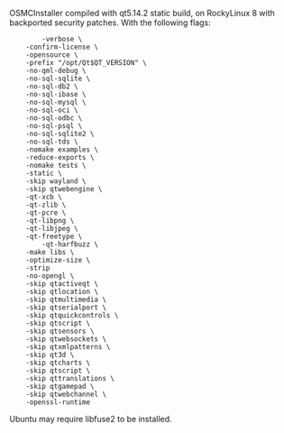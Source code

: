 OSMCInstaller compiled with qt5.14.2 static build, on RockyLinux 8 with backported security patches. With the following flags:

	        -verbose \
		-confirm-license \
		-opensource \
		-prefix "/opt/Qt$QT_VERSION" \
		-no-qml-debug \
		-no-sql-sqlite \
		-no-sql-db2 \
		-no-sql-ibase \
		-no-sql-mysql \
		-no-sql-oci \
		-no-sql-odbc \
		-no-sql-psql \
		-no-sql-sqlite2 \
		-no-sql-tds \
		-nomake examples \
		-reduce-exports \
		-nomake tests \
		-static \
		-skip wayland \
		-skip qtwebengine \
		-qt-xcb \
		-qt-zlib \
		-qt-pcre \
		-qt-libpng \
		-qt-libjpeg \
		-qt-freetype \
        	-qt-harfbuzz \
		-make libs \
		-optimize-size \
		-strip
		-no-opengl \
		-skip qtactiveqt \
		-skip qtlocation \
		-skip qtmultimedia \
		-skip qtserialport \
		-skip qtquickcontrols \
		-skip qtscript \
		-skip qtsensors \
		-skip qtwebsockets \
		-skip qtxmlpatterns \
		-skip qt3d \
		-skip qtcharts \
		-skip qtscript \
		-skip qttranslations \
		-skip qtgamepad \
		-skip qtwebchannel \
		-openssl-runtime 

Ubuntu may require libfuse2 to be installed.
